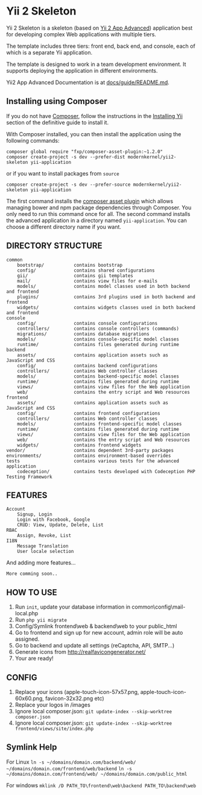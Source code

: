 Yii 2 Skeleton
==============

Yii 2 Skeleton is a skeleton (based on [Yii 2 App Advanced](https://github.com/yiisoft/yii2-app-advanced)) application best for
developing complex Web applications with multiple tiers.

The template includes three tiers: front end, back end, and console, each of which
is a separate Yii application.

The template is designed to work in a team development environment. It supports
deploying the application in different environments.

Yii2 App Advanced Documentation is at [docs/guide/README.md](https://github.com/yiisoft/yii2-app-advanced/blob/master/docs/guide/README.md).

## Installing using Composer

If you do not have [Composer](http://getcomposer.org/), follow the instructions in the
[Installing Yii](https://github.com/yiisoft/yii2/blob/master/docs/guide/start-installation.md#installing-via-composer) section of the definitive guide to install it.

With Composer installed, you can then install the application using the following commands:

    composer global require "fxp/composer-asset-plugin:~1.2.0"
    composer create-project -s dev --prefer-dist modernkernel/yii2-skeleton yii-application
or if you want to install packages from ```source```

    composer create-project -s dev --prefer-source modernkernel/yii2-skeleton yii-application

The first command installs the [composer asset plugin](https://github.com/francoispluchino/composer-asset-plugin/)
which allows managing bower and npm package dependencies through Composer. You only need to run this command
once for all. The second command installs the advanced application in a directory named `yii-application`.
You can choose a different directory name if you want.

DIRECTORY STRUCTURE
-------------------

```
common
    bootstrap/           contains bootstrap 
    config/              contains shared configurations
    gii/                 contains gii templates
    mail/                contains view files for e-mails
    models/              contains model classes used in both backend and frontend
    plugins/             contains 3rd plugins used in both backend and frontend
    widgets/             contains widgets classes used in both backend and frontend    
console
    config/              contains console configurations
    controllers/         contains console controllers (commands)
    migrations/          contains database migrations
    models/              contains console-specific model classes
    runtime/             contains files generated during runtime
backend
    assets/              contains application assets such as JavaScript and CSS
    config/              contains backend configurations
    controllers/         contains Web controller classes
    models/              contains backend-specific model classes
    runtime/             contains files generated during runtime
    views/               contains view files for the Web application
    web/                 contains the entry script and Web resources
frontend
    assets/              contains application assets such as JavaScript and CSS
    config/              contains frontend configurations
    controllers/         contains Web controller classes
    models/              contains frontend-specific model classes
    runtime/             contains files generated during runtime
    views/               contains view files for the Web application
    web/                 contains the entry script and Web resources
    widgets/             contains frontend widgets
vendor/                  contains dependent 3rd-party packages
environments/            contains environment-based overrides
tests                    contains various tests for the advanced application
    codeception/         contains tests developed with Codeception PHP Testing Framework
```

FEATURES
--------

```
Account
    Signup, Login
    Login with Facebook, Google
    CRUD: View, Update, Delete, List
RBAC
    Assign, Revoke, List
I18N
    Message Translation
    User locale selection    
```

And adding more features...
```
More comming soon..
```

HOW TO USE
----------
1. Run `init`, update your database information in common\config\mail-local.php
2. Run `php yii migrate`
3. Config/Symlink frontend\web & backend\web to your public_html
4. Go to frontend and sign up for new account, admin role will be auto assigned.
5. Go to backend and update all settings (reCaptcha, API, SMTP...)
6. Generate icons from http://realfavicongenerator.net/
7. Your are ready!

CONFIG
------
1. Replace your icons (apple-touch-icon-57x57.png, apple-touch-icon-60x60.png, favicon-32x32.png etc)
2. Replace your logos in /images
3. Ignore local composer.json: `git update-index --skip-worktree composer.json`
4. Ignore local composer.json: `git update-index --skip-worktree frontend/views/site/index.php`

## Symlink Help
For Linux
```ln -s ~/domains/domain.com/backend/web/ ~/domains/domain.com/frontend/web/backend```
```ln -s ~/domains/domain.com/frontend/web/ ~/domains/domain.com/public_html```


For windows
```mklink /D PATH_TO\frontend\web\backend PATH_TO\backend\web```
